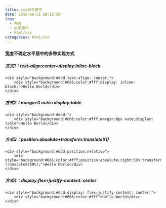 ```yaml
---
title: css水平居中
date: 2018-06-21 20:12:59
tags:
  - 布局
  - 水平居中
  - html/css
categories: html/css
---
```

#### 宽度不确定水平居中的多种实现方式

##### 方式1：text-align:center+display:inline-block
```
<div style="background:#ddd;text-align: center;">
    <div style="background:#666;color:#fff;display: inline-block;">Hello World</div>
</div>
```

##### 方式2：margin:0 auto+display:table
```
<div style="background:#ddd;">
    <div style="background:#666;color:#fff;margin:0px auto;display: table">Hello World</div>
</div>
```

##### 方式3：position:absolute+transform:translateX()
```
<div style="background:#ddd;position:relative">
    <div style="background:#666;color:#fff;position:absolute;right:50%;transform: translateX(50%);">Hello World</div>
</div>
```

##### 方式4：display:flex+justify-content: center
```
<div style="background:#ddd;display: flex;justify-content: center;">
    <div style="background:#666;color:#fff">Hello World</div>
</div>
```